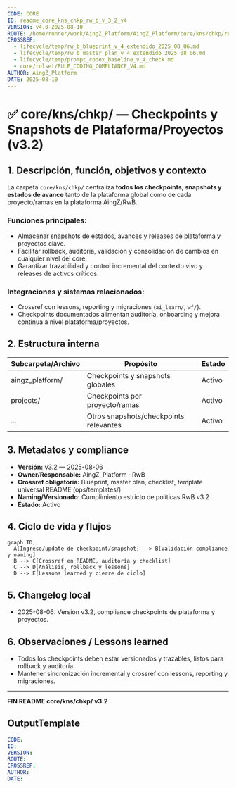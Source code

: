 ```yaml
---
CODE: CORE
ID: readme_core_kns_chkp_rw_b_v_3_2_v4
VERSION: v4.0-2025-08-10
ROUTE: /home/runner/work/AingZ_Platform/AingZ_Platform/core/kns/chkp/readme_core_kns_chkp_rw_b_v_3_2.md
CROSSREF:
  - lifecycle/temp/rw_b_blueprint_v_4_extendido_2025_08_06.md
  - lifecycle/temp/rw_b_master_plan_v_4_extendido_2025_08_06.md
  - lifecycle/temp/prompt_codex_baseline_v_4_check.md
  - core/rulset/RULE_CODING_COMPLIANCE_V4.md
AUTHOR: AingZ_Platform
DATE: 2025-08-10
---
```

# ✅ core/kns/chkp/ — Checkpoints y Snapshots de Plataforma/Proyectos (v3.2)

## 1. Descripción, función, objetivos y contexto

La carpeta `core/kns/chkp/` centraliza **todos los checkpoints, snapshots y estados de avance** tanto de la plataforma global como de cada proyecto/ramas en la plataforma AingZ/RwB.

### Funciones principales:

- Almacenar snapshots de estados, avances y releases de plataforma y proyectos clave.
- Facilitar rollback, auditoría, validación y consolidación de cambios en cualquier nivel del core.
- Garantizar trazabilidad y control incremental del contexto vivo y releases de activos críticos.

### Integraciones y sistemas relacionados:

- Crossref con lessons, reporting y migraciones (`ai_learn/`, `wf/`).
- Checkpoints documentados alimentan auditoría, onboarding y mejora continua a nivel plataforma/proyectos.

## 2. Estructura interna

| Subcarpeta/Archivo | Propósito                              | Estado |
| ------------------ | -------------------------------------- | ------ |
| aingz\_platform/   | Checkpoints y snapshots globales       | Activo |
| projects/          | Checkpoints por proyecto/ramas         | Activo |
| ...                | Otros snapshots/checkpoints relevantes | Activo |

## 3. Metadatos y compliance

- **Versión:** v3.2 — 2025-08-06
- **Owner/Responsable:** AingZ\_Platform · RwB
- **Crossref obligatoria:** Blueprint, master plan, checklist, template universal README (ops/templates/)
- **Naming/Versionado:** Cumplimiento estricto de políticas RwB v3.2
- **Estado:** Activo

## 4. Ciclo de vida y flujos

```mermaid
graph TD;
  A[Ingreso/update de checkpoint/snapshot] --> B[Validación compliance y naming]
  B --> C[Crossref en README, auditoría y checklist]
  C --> D[Análisis, rollback y lessons]
  D --> E[Lessons learned y cierre de ciclo]
```

## 5. Changelog local

- 2025-08-06: Versión v3.2, compliance checkpoints de plataforma y proyectos.

## 6. Observaciones / Lessons learned

- Todos los checkpoints deben estar versionados y trazables, listos para rollback y auditoría.
- Mantener sincronización incremental y crossref con lessons, reporting y migraciones.

---

**FIN README core/kns/chkp/ v3.2**

## OutputTemplate
```yaml
CODE:
ID:
VERSION:
ROUTE:
CROSSREF:
AUTHOR:
DATE:
```
